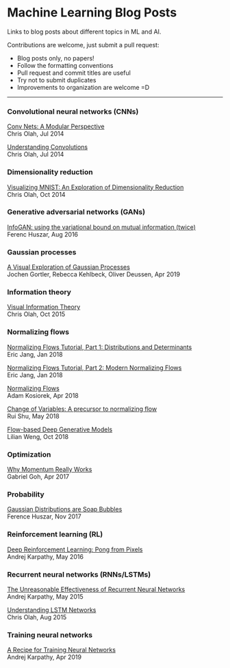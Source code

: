# Machine Learning Blog Posts

Links to blog posts about different topics in ML and AI.

Contributions are welcome, just submit a pull request:
* Blog posts only, no papers!
* Follow the formatting conventions
* Pull request and commit titles are useful
* Try not to submit duplicates
* Improvements to organization are welcome =D


-----

### Convolutional neural networks (CNNs)

[Conv Nets: A Modular Perspective](http://colah.github.io/posts/2014-07-Conv-Nets-Modular/)\
Chris Olah, Jul 2014

[Understanding Convolutions](http://colah.github.io/posts/2014-07-Understanding-Convolutions/)\
Chris Olah, Jul 2014

### Dimensionality reduction

[Visualizing MNIST: An Exploration of Dimensionality Reduction](http://colah.github.io/posts/2014-10-Visualizing-MNIST/)\
Chris Olah, Oct 2014

### Generative adversarial networks (GANs)

[InfoGAN: using the variational bound on mutual information (twice)](https://www.inference.vc/infogan-variational-bound-on-mutual-information-twice/)\
Ferenc Huszar, Aug 2016

### Gaussian processes

[A Visual Exploration of Gaussian Processes](https://distill.pub/2019/visual-exploration-gaussian-processes/)\
Jochen Gortler, Rebecca Kehlbeck, Oliver Deussen, Apr 2019

### Information theory

[Visual Information Theory](http://colah.github.io/posts/2015-09-Visual-Information/)\
Chris Olah, Oct 2015


### Normalizing flows

[Normalizing Flows Tutorial, Part 1: Distributions and Determinants](https://blog.evjang.com/2018/01/nf1.html)\
Eric Jang, Jan 2018

[Normalizing Flows Tutorial, Part 2: Modern Normalizing Flows](https://blog.evjang.com/2018/01/nf2.html)\
Eric Jang, Jan 2018

[Normalizing Flows](http://akosiorek.github.io/ml/2018/04/03/norm_flows.html)\
Adam Kosiorek, Apr 2018

[Change of Variables: A precursor to normalizing flow](http://ruishu.io/2018/05/19/change-of-variables/)\
Rui Shu, May 2018

[Flow-based Deep Generative Models](https://lilianweng.github.io/lil-log/2018/10/13/flow-based-deep-generative-models.html)\
Lilian Weng, Oct 2018

### Optimization

[Why Momentum Really Works](https://distill.pub/2017/momentum/)\
Gabriel Goh, Apr 2017

### Probability

[Gaussian Distributions are Soap Bubbles](https://www.inference.vc/high-dimensional-gaussian-distributions-are-soap-bubble/)\
Ference Huszar, Nov 2017

### Reinforcement learning (RL)

[Deep Reinforcement Learning: Pong from Pixels](http://karpathy.github.io/2016/05/31/rl/)\
Andrej Karpathy, May 2016

### Recurrent neural networks (RNNs/LSTMs)

[The Unreasonable Effectiveness of Recurrent Neural Networks](http://karpathy.github.io/2015/05/21/rnn-effectiveness/)\
Andrej Karpathy, May 2015

[Understanding LSTM Networks](http://colah.github.io/posts/2015-08-Understanding-LSTMs/)\
Chris Olah, Aug 2015

### Training neural networks

[A Recipe for Training Neural Networks](http://karpathy.github.io/2019/04/25/recipe/)\
Andrej Karpathy, Apr 2019

